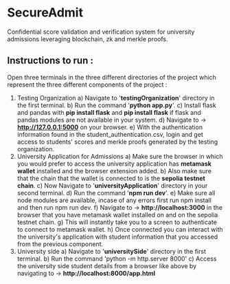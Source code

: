 # SecureAdmit

Confidential score validation and verification system for university admissions leveraging blockchain, zk and merkle proofs.

## Instructions to run :

Open three terminals in the three different directories of the project which represent the three different components of the project :

1. Testing Organization
   a) Navigate to '**testingOrganization**' directory in the first terminal.
   b) Run the command '**python app.py**'.
   c) Install flask and pandas with **pip install flask** and  **pip install flask** if flask and pandas modules are not available in your system.
   d) Navigate to -> **http://127.0.0.1:5000** on your browser.
   e) With the authentication information found in the student_authentication.csv, login and get access to students' scores and merkle proofs generated by the testing organization.
2. University Application for Admissions
   a) Make sure the browser in which you would prefer to access the university application has **metamask wallet** installed and the browser extension added.
   b) Also make sure that the chain that the wallet is connected to is the **sepolia testnet chain**.
   c) Now Navigate to '**universityApplication**' directory in your second terminal.
   d) Run the command '**npm run dev**'.
   e) Make sure all node modules are available, incase of any errors first run npm install and then run npm run dev.
   f) Navigate to -> **http://localhost:3000** in the browser that you have metamask wallet installed on and on the sepolia testnet chain.
   g) This will instantly take you to a screen to authenticate to connect to metamask wallet.
   h) Once connected you can interact with the university's application with student information that you accessed from the previous component.
3. University side
   a) Navigate to '**universitySide**' directory in the first terminal.
   b) Run the command 'python -m http.server 8000'
   c) Access the university side student details from a browser like above by navigating to -> **http://localhost:8000/app.html**
